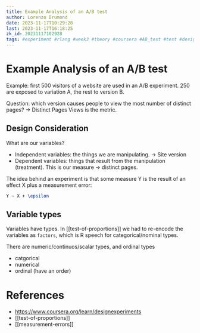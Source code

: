 ```yaml
---
title: Example Analysis of an A/B test
author: Lorenzo Drumond
date: 2023-11-17T10:29:28
last: 2023-11-17T16:18:25
zk_id: 20231117102928
tags: #experiment #rlang #week3 #theory #coursera #AB_test #test #design #statistics
---
```



# Example Analysis of an A/B test
Example: first 500 visitors of a website are used in an A/B experiment. 250 are exposed to variation A, the rest to version B.

Question: which version causes people to view the most number of distinct pages? -> Distinct Pages Views is the metric.

## Design Consideration

What are our variables?

- Independent variables: the things we are manipulating. -> Site version
- Dependent variables: things that result from the manipulation (treatment). This is our measure -> distinct pages.

The idea behind an experiment is that some measure Y is the result of an effect X plus a measurement error:
```latex
Y ~ X + \epsilon
```

## Variable types
Variables have types. In [[test-of-proportions]] we had to re-encode the variables as `factors`, which is R speech
for categorical/nominal types.

There are numeric/continuos/scalar types, and ordinal types

- catgorical
- numerical
- ordinal (have an order)

# References
- https://www.coursera.org/learn/designexperiments
- [[test-of-proportions]]
- [[measurement-errors]]
